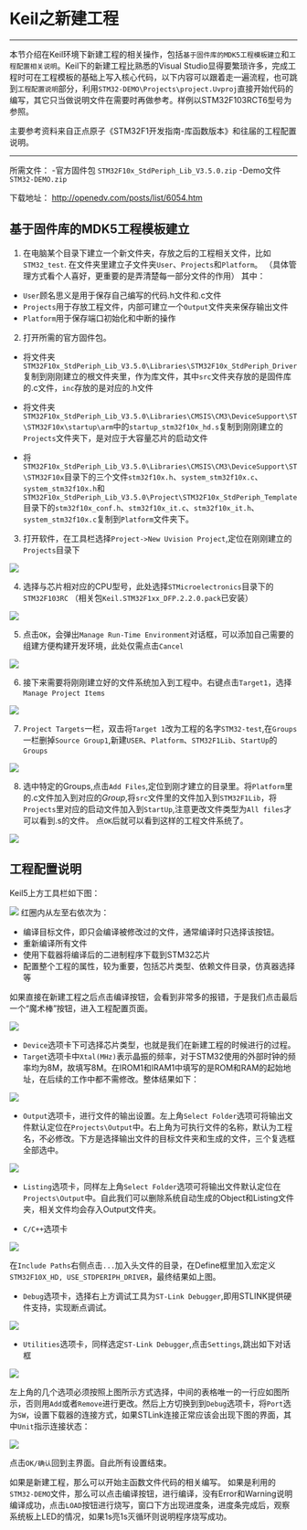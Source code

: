 # Keil之新建工程
---
本节介绍在Keil环境下新建工程的相关操作，包括`基于固件库的MDK5工程模板建立`和`工程配置相关说明`。Keil下的新建工程比熟悉的Visual Studio显得要繁琐许多，完成工程时可在工程模板的基础上写入核心代码，以下内容可以跟着走一遍流程，也可跳到`工程配置说明`部分，利用`STM32-DEMO\Projects\project.Uvproj`直接开始代码的编写，其它只当做说明文件在需要时再做参考。样例以STM32F103RCT6型号为参照。

主要参考资料来自正点原子《STM32F1开发指南-库函数版本》和往届的工程配置说明。

---
所需文件：
-官方固件包 `STM32F10x_StdPeriph_Lib_V3.5.0.zip`
-Demo文件`STM32-DEMO.zip`

下载地址：
<http://openedv.com/posts/list/6054.htm>

## 基于固件库的MDK5工程模板建立
1. 在电脑某个目录下建立一个新文件夹，存放之后的工程相关文件，比如`STM32_test`. 在文件夹里建立子文件夹`User`、`Projects`和`Platform`。
（具体管理方式看个人喜好，更重要的是弄清楚每一部分文件的作用）
其中：
  * `User`顾名思义是用于保存自己编写的代码.h文件和.c文件
  * `Projects`用于存放工程文件，内部可建立一个`Output`文件夹来保存输出文件
  * `Platform`用于保存端口初始化和中断的操作

2. 打开所需的官方固件包。
  * 将文件夹`STM32F10x_StdPeriph_Lib_V3.5.0\Libraries\STM32F10x_StdPeriph_Driver`复制到刚刚建立的根文件夹里，作为库文件，其中`src`文件夹存放的是固件库的.c文件，`inc`存放的是对应的.h文件

  * 将文件夹`STM32F10x_StdPeriph_Lib_V3.5.0\Libraries\CMSIS\CM3\DeviceSupport\ST\STM32F10x\startup\arm`中的`startup_stm32f10x_hd.s`复制到刚刚建立的`Projects`文件夹下，是对应于大容量芯片的启动文件

  * 将`STM32F10x_StdPeriph_Lib_V3.5.0\Libraries\CMSIS\CM3\DeviceSupport\ST\STM32F10x`目录下的三个文件`stm32f10x.h`、`system_stm32f10x.c`、`system_stm32f10x.h`和
  `STM32F10x_StdPeriph_Lib_V3.5.0\Project\STM32F10x_StdPeriph_Template`目录下的`stm32f10x_conf.h`、`stm32f10x_it.c`、`stm32f10x_it.h`、`system_stm32f10x.c`复制到`Platform`文件夹下。

3. 打开软件，在工具栏选择`Project->New Uvision Project`,定位在刚刚建立的`Projects`目录下

![](../assets/setup-keil/setup-1.png)

4. 选择与芯片相对应的CPU型号，此处选择`STMicroelectronics`目录下的`STM32F103RC`
（相关包`Keil.STM32F1xx_DFP.2.2.0.pack`已安装）

![](../assets/setup-keil/setup-2.png)

5. 点击`OK`，会弹出`Manage Run-Time Environment`对话框，可以添加自己需要的组建方便构建开发环境，此处仅需点击`Cancel`

![](../assets/setup-keil/setup-3.png)

6. 接下来需要将刚刚建立好的文件系统加入到工程中。右键点击`Target1`，选择`Manage Project Items`

![](../assets/setup-keil/setup-4.png)

7. `Project Targets`一栏，双击将`Target 1`改为工程的名字`STM32-test`,在`Groups`一栏删掉`Source Group1`,新建`USER`、`Platform`、`STM32F1Lib`、`StartUp`的`Groups`

![](../assets/setup-keil/setup-5.png)

8. 选中特定的Groups,点击`Add Files`,定位到刚才建立的目录里。将`Platform`里的.c文件加入到对应的*Group*,将`src`文件里的文件加入到`STM32F1Lib`，将`Projects`里对应的启动文件加入到`StartUp`,注意更改文件类型为`All files`才可以看到.s的文件。
点`OK`后就可以看到这样的工程文件系统了。

![](../assets/setup-keil/setup-6.png)


## 工程配置说明

Keil5上方工具栏如下图：

![](../assets/setup-keil/setup-7.jpg)
红圈内从左至右依次为：
  * 编译目标文件，即只会编译被修改过的文件，通常编译时只选择该按钮。
  * 重新编译所有文件
  * 使用下载器将编译后的二进制程序下载到STM32芯片
  * 配置整个工程的属性，较为重要，包括芯片类型、依赖文件目录，仿真器选择等

  如果直接在新建工程之后点击编译按钮，会看到非常多的报错，于是我们点击最后一个“魔术棒”按钮，进入工程配置页面。

![](../assets/setup-keil/setup-8.png)

* `Device`选项卡下可选择芯片类型，也就是我们在新建工程的时候进行的过程。
* `Target`选项卡中`Xtal(MHz)`表示晶振的频率，对于STM32使用的外部时钟的频率均为8M，故填写8M。在IROM1和IRAM1中填写的是ROM和RAM的起始地址，在后续的工作中都不需修改。整体结果如下：

![](../assets/setup-keil/setup-9.png)

* `Output`选项卡，进行文件的输出设置。左上角`Select Folder`选项可将输出文件默认定位在`Projects\Output`中。右上角为可执行文件的名称，默认为工程名，不必修改。下方是选择输出文件的目标文件夹和生成的文件，三个复选框全部选中。

![](../assets/setup-keil/setup-10.png)

* `Listing`选项卡，同样左上角`Select Folder`选项可将输出文件默认定位在`Projects\Output`中。自此我们可以删除系统自动生成的Object和Listing文件夹，相关文件均会存入Output文件夹。

* `C/C++`选项卡

![](../assets/setup-keil/setup-11.png)

在`Include Paths`右侧点击`...`加入头文件的目录，在Define框里加入宏定义`STM32F10X_HD, USE_STDPERIPH_DRIVER`，最终结果如上图。


* `Debug`选项卡，选择右上方调试工具为`ST-Link Debugger`,即用STLINK提供硬件支持，实现断点调试。

![](../assets/setup-keil/setup-12.png)

* `Utilities`选项卡，同样选定`ST-Link Debugger`,点击`Settings`,跳出如下对话框

![](../assets/setup-keil/setup-13.png)

左上角的几个选项必须按照上图所示方式选择，中间的表格唯一的一行应如图所示，否则用`Add`或者`Remove`进行更改。然后上方切换到到`Debug`选项卡，将`Port`选为`SW`，设置下载器的连接方式，如果STLink连接正常应该会出现下图的界面，其中`Unit`指示连接状态：

![](../assets/setup-keil/setup-14.png)

点击`OK/确认`回到主界面。自此所有设置结束。

如果是新建工程，那么可以开始主函数文件代码的相关编写。
如果是利用的`STM32-DEMO`文件，那么可以点击编译按钮，进行编译，没有Error和Warning说明编译成功，点击`LOAD`按钮进行烧写，窗口下方出现进度条，进度条完成后，观察系统板上LED的情况，如果1s亮1s灭循环则说明程序烧写成功。